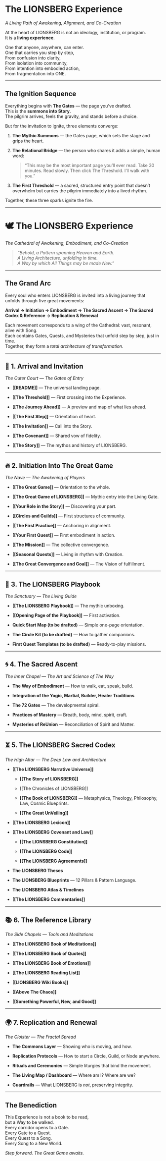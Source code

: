 # **The LIONSBERG Experience**

_A Living Path of Awakening, Alignment, and Co-Creation_

At the heart of LIONSBERG is not an ideology, institution, or program.  
It is a **living experience**.

One that anyone, anywhere, can enter.  
One that carries you step by step,  
From confusion into clarity,  
From isolation into community,  
From intention into embodied action,  
From fragmentation into ONE.

---

## **The Ignition Sequence**

Everything begins with **The Gates** — the page you’ve drafted.  
This is the **summons into Story**.  
The pilgrim arrives, feels the gravity, and stands before a choice.

But for the invitation to ignite, three elements converge:

1. **The Mythic Summons** — the Gates page, which sets the stage and grips the heart.
    
2. **The Relational Bridge** — the person who shares it adds a simple, human word:
    
    > “This may be the most important page you’ll ever read. Take 30 minutes. Read slowly. Then click The Threshold. I’ll walk with you.”
    
3. **The First Threshold** — a sacred, structured entry point that doesn’t overwhelm but carries the pilgrim immediately into a lived rhythm.
    

Together, these three sparks ignite the fire.

---
# 🕊️ **The LIONSBERG Experience**

_The Cathedral of Awakening, Embodiment, and Co-Creation_

> _“Behold, a Pattern spanning Heaven and Earth.  
> A Living Architecture, unfolding in time.  
> A Way by which All Things may be made New.”_

---

## **The Grand Arc**

Every soul who enters LIONSBERG is invited into a living journey that unfolds through five great movements:

**Arrival → Initiation → Embodiment → The Sacred Ascent → The Sacred Codex & Reference → Replication & Renewal**

Each movement corresponds to a wing of the Cathedral: vast, resonant, alive with Song.  
Each contains Gates, Quests, and Mysteries that unfold step by step, just in time.  
Together, they form a _total architecture of transformation_.

---

## 🌄 **1. Arrival and Invitation**

_The Outer Court — The Gates of Entry_

- **[[README]]** — The universal landing page.
    
- **[[The Threshold]]** — First crossing into the Experience.
    
- **[[The Journey Ahead]]** — A preview and map of what lies ahead. 
    
- **[[The First Step]]** — Orientation of heart.
    
- **[[The Invitation]]** — Call into the Story.
    
- **[[The Covenant]]** — Shared vow of fidelity.
    
- **[[The Story]]** — The mythos and history of LIONSBERG.
    

---

## 🔥 **2. Initiation Into The Great Game**

_The Nave — The Awakening of Players_

- **[[The Great Game]]** — Orientation to the whole.
    
- **[[The Great Game of LIONSBERG]]** — Mythic entry into the Living Gate.
    
- **[[Your Role in the Story]]** — Discovering your part.
    
- **[[Circles and Guilds]]** — First structures of community.
    
- **[[The First Practice]]** — Anchoring in alignment.
    
- **[[Your First Quest]]** — First embodiment in action.
    
- **[[The Mission]]** — The collective convergence.
    
- **[[Seasonal Quests]]** — Living in rhythm with Creation.
    
- **[[The Great Convergence and Goal]]** — The Vision of fulfillment.
    

---

## 📖 **3. The LIONSBERG Playbook**

_The Sanctuary — The Living Guide_

- **[[The LIONSBERG Playbook]]** — The mythic unboxing.
    
- **[[Opening Page of the Playbook]]** — First activation.
    
- **Quick Start Map (to be drafted)** — Simple one-page orientation.
    
- **The Circle Kit (to be drafted)** — How to gather companions.
    
- **First Quest Templates (to be drafted)** — Ready-to-play missions.
    

---

## 🌀 **4. The Sacred Ascent**

_The Inner Chapel — The Art and Science of The Way_

- **The Way of Embodiment** — How to walk, eat, speak, build.
    
- **Integration of the Yogic, Martial, Builder, Healer Traditions**
    
- **The 72 Gates** — The developmental spiral.
    
- **Practices of Mastery** — Breath, body, mind, spirit, craft.
    
- **Mysteries of ReUnion** — Reconciliation of Spirit and Matter.
    

---

## ⏳ **5. The LIONSBERG Sacred Codex**

_The High Altar — The Deep Law and Architecture_

- **[[The LIONSBERG Narrative Universe]]**
    
    - **[[The Story of LIONSBERG]]**
        
    - [[The Chronicles of LIONSBERG]]
        
    - **[[The Book of LIONSBERG]]** — Metaphysics, Theology, Philosophy, Law, Cosmic Blueprints.
        
    - **[[The Great UnVeiling]]**
        
- **[[The LIONSBERG Lexicon]]**
    
- **[[The LIONSBERG Covenant and Law]]**
    
    - **[[The LIONSBERG Constitution]]**
        
    - **[[The LIONSBERG Code]]**
        
    - **[[The LIONSBERG Agreements]]**
        
- **The LIONSBERG Theses**
    
- **The LIONSBERG Blueprints** — 12 Pillars & Pattern Language.
    
- **The LIONSBERG Atlas & Timelines**
    
- **[[The LIONSBERG Commentaries]]**
    

---

## 📚 **6. The Reference Library**

_The Side Chapels — Tools and Meditations_

- **[[The LIONSBERG Book of Meditations]]**
    
- **[[The LIONSBERG Book of Quotes]]**
    
- **[[The LIONSBERG Book of Emotions]]**
    
- **[[The LIONSBERG Reading List]]**
    
- **[[LIONSBERG Wiki Books]]**
    
- **[[Above The Chaos]]**
    
- **[[Something Powerful, New, and Good]]**
    

---

## 🌍 **7. Replication and Renewal**

_The Cloister — The Fractal Spread_

- **The Commons Layer** — Showing who is moving, and how.
    
- **Replication Protocols** — How to start a Circle, Guild, or Node anywhere.
    
- **Rituals and Ceremonies** — Simple liturgies that bind the movement.
    
- **The Living Map / Dashboard** — Where am I? Where are we?
    
- **Guardrails** — What LIONSBERG is _not_, preserving integrity.
    

---

## **The Benediction**

This Experience is not a book to be read,  
but a Way to be walked.  
Every corridor opens to a Gate.  
Every Gate to a Quest.  
Every Quest to a Song.  
Every Song to a New World.

_Step forward. The Great Game awaits._